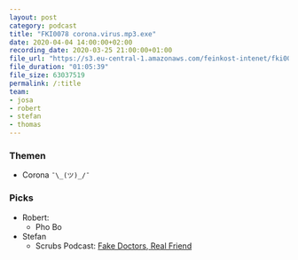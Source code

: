 ```yaml
---
layout: post
category: podcast
title: "FKI0078 corona.virus.mp3.exe"
date: 2020-04-04 14:00:00+02:00
recording_date: 2020-03-25 21:00:00+01:00
file_url: "https://s3.eu-central-1.amazonaws.com/feinkost-intenet/fki0078.mp3"
file_duration: "01:05:39"
file_size: 63037519
permalink: /:title
team:
- josa
- robert
- stefan
- thomas
---
```


### Themen

- Corona `¯\_(ツ)_/¯`

### Picks

- Robert:
    - Pho Bo
- Stefan
    - Scrubs Podcast: [Fake Doctors, Real Friend](https://www.iheart.com/podcast/1119-fake-doctors-real-friends-60367049/)

